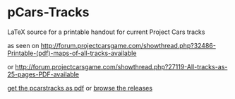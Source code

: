 # pCars-Tracks
LaTeX source for a printable handout for current Project Cars tracks 

as seen on http://forum.projectcarsgame.com/showthread.php?32486-Printable-(pdf)-maps-of-all-tracks-available

or http://forum.projectcarsgame.com/showthread.php?27119-All-tracks-as-25-pages-PDF-available

[get the pcarstracks as pdf](https://github.com/wwwutz/pCars-Tracks/raw/master/pcarstracks.pdf) or [browse the releases](https://github.com/wwwutz/pCars-Tracks/releases/latest)
